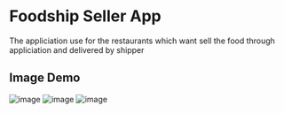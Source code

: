 # Foodship Seller App

The appliciation use for the restaurants which want sell the food through appliciation and delivered by shipper


## Image Demo
![image](https://user-images.githubusercontent.com/83216140/179474499-cc52e264-2a7e-4d52-8ab2-7cb8f47cb58c.png)
![image](https://user-images.githubusercontent.com/83216140/179475573-2a58801b-374f-463b-8a5b-7717b176c844.png)
![image](https://user-images.githubusercontent.com/83216140/179475155-44c06877-3763-46aa-b2b2-4dd862c9c9dd.png)


